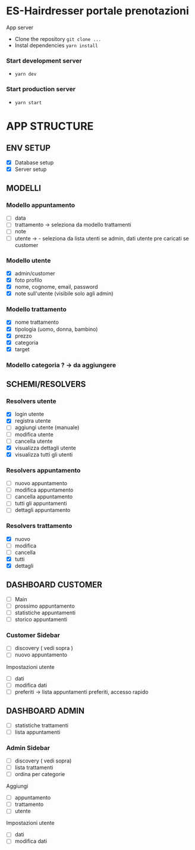 # ES-Hairdresser portale prenotazioni

App server

- Clone the repository `git clone ...`
- Instal dependencies `yarn install`

### Start development server 

- `yarn dev`

### Start production server 

- `yarn start`


# APP STRUCTURE

## ENV SETUP

- [x] Database setup
- [x] Server setup

## MODELLI

### Modello appuntamento

- [ ] data
- [ ] trattamento -> seleziona da modello trattamenti
- [ ] note
- [ ] utente -> - seleziona da lista utenti se admin, dati utente pre caricati se customer

### Modello utente

- [x] admin/customer
- [x] foto profilo
- [x] nome, cognome, email, password
- [x] note sull'utente (visibile solo agli admin)

### Modello trattamento

- [x] nome trattamento
- [x] tipologia (uomo, donna, bambino)
- [x] prezzo
- [x] categoria
- [x] target

### Modello categoria ? -> da aggiungere

## SCHEMI/RESOLVERS

### Resolvers utente

- [x] login utente
- [x] registra utente  
- [ ] aggiungi utente (manuale)
- [ ] modifica utente
- [ ] cancella utente
- [x] visualizza dettagli utente
- [x] visualizza tutti gli utenti

### Resolvers appuntamento

- [ ] nuovo appuntamento
- [ ] modifica appuntamento
- [ ] cancella appuntamento
- [ ] tutti gli appuntamenti
- [ ] dettagli appuntamento

### Resolvers trattamento

- [x] nuovo
- [ ] modifica
- [ ] cancella
- [x] tutti
- [x] dettagli

## DASHBOARD CUSTOMER

- [ ] Main
- [ ] prossimo appuntamento
- [ ] statistiche appuntamenti
- [ ] storico appuntamenti

### Customer Sidebar

- [ ] discovery ( vedi sopra )
- [ ] nuovo appuntamento

Impostazioni utente

- [ ] dati
- [ ] modifica dati
- [ ] preferiti -> lista appuntamenti preferiti, accesso rapido

## DASHBOARD ADMIN

- [ ] statistiche trattamenti
- [ ] lista appuntamenti

### Admin Sidebar

- [ ] discovery ( vedi sopra)
- [ ] lista trattamenti
- [ ] ordina per categorie

Aggiungi

- [ ] appuntamento
- [ ] trattamento
- [ ] utente

Impostazioni utente

- [ ] dati
- [ ] modifica dati
